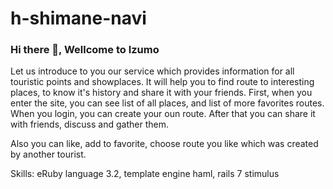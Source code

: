 # h-shimane-navi

### Hi there 👋, Wellcome to Izumo
Let us introduce to you our service which provides information for all touristic points and showplaces. It will help you to find  route to interesting places, to know it's history and share it with your friends.
First, when you enter the site, you can see list of all places, and list of more favorites routes. When you login, you can create your oun route. After that you can share it with friends, discuss and gather them.

Also you can like, add to favorite, choose route you like which was created by another tourist.

Skills: eRuby language 3.2, template engine haml, rails 7 stimulus





